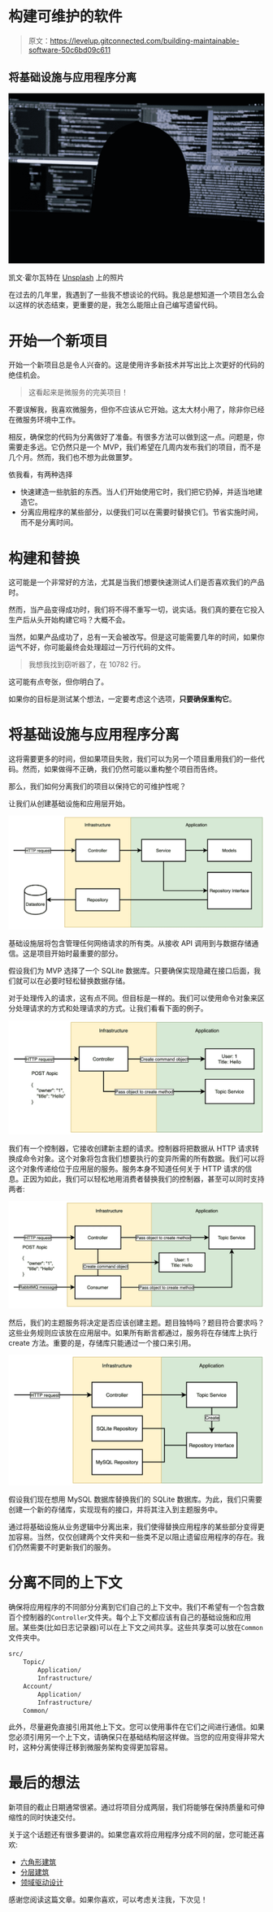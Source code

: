 # 构建可维护的软件

> 原文：<https://levelup.gitconnected.com/building-maintainable-software-50c6bd09c611>

## 将基础设施与应用程序分离

![](img/5b153bcd9e13d0eb52c264395f011014.png)

凯文·霍尔瓦特在 [Unsplash](https://unsplash.com?utm_source=medium&utm_medium=referral) 上的照片

在过去的几年里，我遇到了一些我不想谈论的代码。我总是想知道一个项目怎么会以这样的状态结束，更重要的是，我怎么能阻止自己编写遗留代码。

# 开始一个新项目

开始一个新项目总是令人兴奋的。这是使用许多新技术并写出比上次更好的代码的绝佳机会。

> 这看起来是微服务的完美项目！

不要误解我，我喜欢微服务，但你不应该从它开始。这太大材小用了，除非你已经在微服务环境中工作。

相反，确保您的代码为分离做好了准备。有很多方法可以做到这一点。问题是，你需要走多远。它仍然只是一个 MVP，我们希望在几周内发布我们的项目，而不是几个月。然而，我们也不想为此做噩梦。

依我看，有两种选择

*   快速建造一些肮脏的东西。当人们开始使用它时，我们把它扔掉，并适当地建造它。
*   分离应用程序的某些部分，以便我们可以在需要时替换它们。节省实施时间，而不是分离时间。

# 构建和替换

这可能是一个非常好的方法，尤其是当我们想要快速测试人们是否喜欢我们的产品时。

然而，当产品变得成功时，我们将不得不重写一切，说实话。我们真的要在它投入生产后从头开始构建它吗？大概不会。

当然，如果产品成功了，总有一天会被改写。但是这可能需要几年的时间，如果你运气不好，你可能最终会处理超过一万行代码的文件。

> 我想我找到窃听器了，在 10782 行。

这可能有点夸张，但你明白了。

如果你的目标是测试某个想法，一定要考虑这个选项，**只要确保重构它**。

# 将基础设施与应用程序分离

这将需要更多的时间，但如果项目失败，我们可以为另一个项目重用我们的一些代码。然而，如果做得不正确，我们仍然可能以重构整个项目而告终。

那么，我们如何分离我们的项目以保持它的可维护性呢？

让我们从创建基础设施和应用层开始。

![](img/53a9d55487f83e36bcb2779b1f0b6ad0.png)

基础设施层将包含管理任何网络请求的所有类。从接收 API 调用到与数据存储通信。这是项目开始时最重要的部分。

假设我们为 MVP 选择了一个 SQLite 数据库。只要确保实现隐藏在接口后面，我们就可以在必要时轻松替换数据存储。

对于处理传入的请求，这有点不同。但目标是一样的。我们可以使用命令对象来区分处理请求的方式和处理请求的方式。让我们看看下面的例子。

![](img/a2e4fb321088d4d6d3ccfce208bb0d68.png)

我们有一个控制器，它接收创建新主题的请求。控制器将把数据从 HTTP 请求转换成命令对象。这个对象将包含我们想要执行的变异所需的所有数据。我们可以将这个对象传递给位于应用层的服务。服务本身不知道任何关于 HTTP 请求的信息。正因为如此，我们可以轻松地用消费者替换我们的控制器，甚至可以同时支持两者:

![](img/d2ade583ccb5bd8e94fd087c86af6cbc.png)

然后，我们的主题服务将决定是否应该创建主题。题目独特吗？题目符合要求吗？这些业务规则应该放在应用层中。如果所有断言都通过，服务将在存储库上执行 create 方法。重要的是，存储库只能通过一个接口来引用。

![](img/ba5df3aee33d72b5543a3c443c75fa2d.png)

假设我们现在想用 MySQL 数据库替换我们的 SQLite 数据库。为此，我们只需要创建一个新的存储库，实现现有的接口，并将其注入到主题服务中。

通过将基础设施从业务逻辑中分离出来，我们使得替换应用程序的某些部分变得更加容易。当然，仅仅创建两个文件夹和一些类不足以阻止遗留应用程序的存在。我们仍然需要不时更新我们的服务。

# 分离不同的上下文

确保将应用程序的不同部分分离到它们自己的上下文中。我们不希望有一个包含数百个控制器的`Controller`文件夹。每个上下文都应该有自己的基础设施和应用层。某些类(比如日志记录器)可以在上下文之间共享。这些共享类可以放在`Common`文件夹中。

```
src/
    Topic/
        Application/
        Infrastructure/
    Account/
        Application/
        Infrastructure/
    Common/
```

此外，尽量避免直接引用其他上下文。您可以使用事件在它们之间进行通信。如果您必须引用另一个上下文，请确保只在基础结构层这样做。当您的应用变得非常大时，这种分离使得迁移到微服务架构变得更加容易。

# 最后的想法

新项目的截止日期通常很紧。通过将项目分成两层，我们将能够在保持质量和可伸缩性的同时快速交付。

关于这个话题还有很多要讲的。如果您喜欢将应用程序分成不同的层，您可能还喜欢:

*   [六角形建筑](https://en.wikipedia.org/wiki/Hexagonal_architecture_(software))
*   [分层建筑](https://en.wikipedia.org/wiki/Multitier_architecture)
*   [领域驱动设计](https://martinfowler.com/bliki/DomainDrivenDesign.html)

感谢您阅读这篇文章。如果你喜欢，可以考虑关注我，下次见！